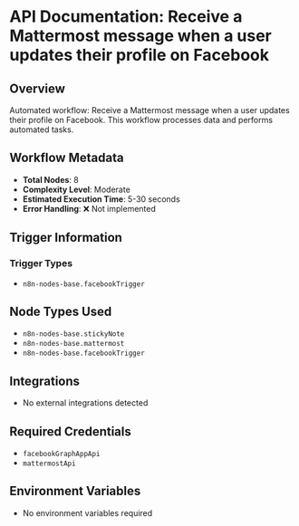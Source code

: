 # API Documentation: Receive a Mattermost message when a user updates their profile on Facebook

## Overview
Automated workflow: Receive a Mattermost message when a user updates their profile on Facebook. This workflow processes data and performs automated tasks.

## Workflow Metadata
- **Total Nodes**: 8
- **Complexity Level**: Moderate
- **Estimated Execution Time**: 5-30 seconds
- **Error Handling**: ❌ Not implemented

## Trigger Information
### Trigger Types
- `n8n-nodes-base.facebookTrigger`

## Node Types Used
- `n8n-nodes-base.stickyNote`
- `n8n-nodes-base.mattermost`
- `n8n-nodes-base.facebookTrigger`

## Integrations
- No external integrations detected

## Required Credentials
- `facebookGraphAppApi`
- `mattermostApi`

## Environment Variables
- No environment variables required
